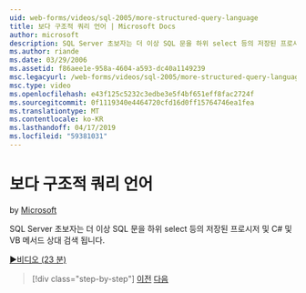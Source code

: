 ```yaml
---
uid: web-forms/videos/sql-2005/more-structured-query-language
title: 보다 구조적 쿼리 언어 | Microsoft Docs
author: microsoft
description: SQL Server 초보자는 더 이상 SQL 문을 하위 select 등의 저장된 프로시저 및 C# 및 VB 메서드 상대 검색 됩니다.
ms.author: riande
ms.date: 03/29/2006
ms.assetid: f86aee1e-958a-4604-a593-dc40a1149239
msc.legacyurl: /web-forms/videos/sql-2005/more-structured-query-language
msc.type: video
ms.openlocfilehash: e43f125c5232c3edbe3e5f4bf651eff8fac2724f
ms.sourcegitcommit: 0f1119340e4464720cfd16d0ff15764746ea1fea
ms.translationtype: MT
ms.contentlocale: ko-KR
ms.lasthandoff: 04/17/2019
ms.locfileid: "59381031"
---
```

# <a name="more-structured-query-language"></a>보다 구조적 쿼리 언어

by [Microsoft](https://github.com/microsoft)

SQL Server 초보자는 더 이상 SQL 문을 하위 select 등의 저장된 프로시저 및 C# 및 VB 메서드 상대 검색 됩니다.

[&#9654;비디오 (23 분)](https://channel9.msdn.com/Blogs/ASP-NET-Site-Videos/more-structured-query-language)

> [!div class="step-by-step"]
> [이전](manipulating-database-data.md)
> [다음](understanding-security-and-network-connectivity.md)
